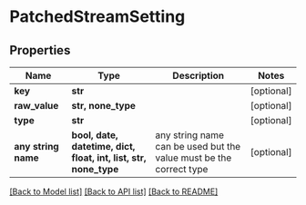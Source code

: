 # PatchedStreamSetting


## Properties
Name | Type | Description | Notes
------------ | ------------- | ------------- | -------------
**key** | **str** |  | [optional] 
**raw_value** | **str, none_type** |  | [optional] 
**type** | **str** |  | [optional] 
**any string name** | **bool, date, datetime, dict, float, int, list, str, none_type** | any string name can be used but the value must be the correct type | [optional]

[[Back to Model list]](../README.md#documentation-for-models) [[Back to API list]](../README.md#documentation-for-api-endpoints) [[Back to README]](../README.md)


